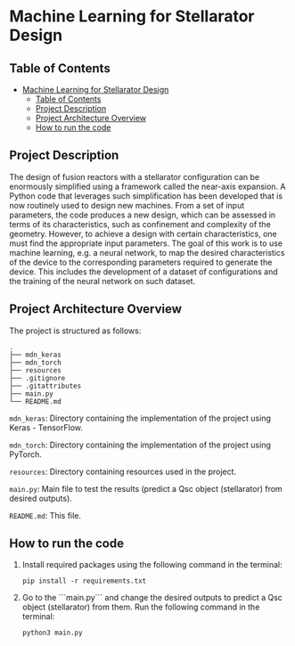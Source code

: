 # Machine Learning for Stellarator Design

## Table of Contents
- [Machine Learning for Stellarator Design](#machine-learning-for-stellarator-design)
  - [Table of Contents](#table-of-contents)
  - [Project Description](#project-description)
  - [Project Architecture Overview](#project-architecture-overview)
  - [How to run the code](#how-to-run-the-code)

## Project Description
The design of fusion reactors with a stellarator configuration can be enormously simplified using a framework called the near-axis expansion. A Python code that leverages such simplification has been developed that is now routinely used to design new machines. From a set of input parameters, the code produces a new design, which can be assessed in terms of its characteristics, such as confinement and complexity of the geometry. However, to achieve a design with certain characteristics, one must find the appropriate input parameters. The goal of this work is to use machine learning, e.g. a neural network, to map the desired characteristics of the device to the corresponding parameters required to generate the device. This includes the development of a dataset of configurations and the training of the neural network on such dataset.

## Project Architecture Overview
The project is structured as follows:

```
.
├── mdn_keras
├── mdn_torch
├── resources
├── .gitignore
├── .gitattributes
├── main.py
└── README.md
```

```mdn_keras```: Directory containing the implementation of the project using Keras - TensorFlow.

```mdn_torch```: Directory containing the implementation of the project using PyTorch.

```resources```: Directory containing resources used in the project.

```main.py```: Main file to test the results (predict a Qsc object (stellarator) from desired outputs).

```README.md```: This file.


## How to run the code

1. Install required packages using the following command in the terminal:

    ```
    pip install -r requirements.txt
    ```

2. Go to the ´´´main.py´´´ and change the desired outputs to predict a Qsc object (stellarator) from them. Run the following command in the terminal:

    ```
    python3 main.py
    ```